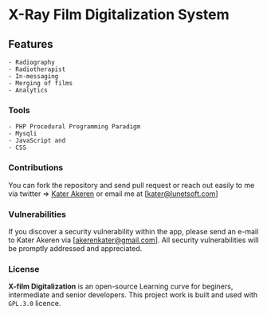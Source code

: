 # X-Ray Film Digitalization System

## Features
	- Radiography
	- Radiotherapist 
	- In-messaging 
	- Merging of films
	- Analytics 

### Tools
	- PHP Procedural Programming Paradigm
	- Mysqli
	- JavaScript and
	- CSS

### Contributions
You can fork the repository and send pull request or reach out easily to me via twitter => [Kater Akeren](https://twitter.com/katerakeren) or email me at [kater@lunetsoft.com]

### Vulnerabilities

If you discover a security vulnerability within the app, please send an e-mail to Kater Akeren via [akerenkater@gmail.com]. All security vulnerabilities will be promptly addressed and appreciated.

### License

**X-film Digitalization** is an open-source Learning curve for beginers, intermediate and senior developers. This project work is built and used with `GPL.3.0` licence. 
